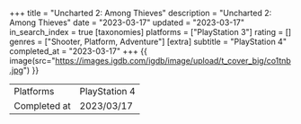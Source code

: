 +++
title = "Uncharted 2: Among Thieves"
description = "Uncharted 2: Among Thieves"
date = "2023-03-17"
updated = "2023-03-17"
in_search_index = true
[taxonomies]
platforms = ["PlayStation 3"]
rating = []
genres = ["Shooter, Platform, Adventure"]
[extra]
subtitle = "PlayStation 4"
completed_at = "2023-03-17"
+++
{{ image(src="https://images.igdb.com/igdb/image/upload/t_cover_big/co1tnb.jpg") }}

|              |            |
| ------------ | ---------- |
| Platforms    | PlayStation 4 |
| Completed at | 2023/03/17 |

